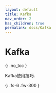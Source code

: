 ```yaml
---
layout: default
title: Kafka
nav_order: 2
has_children: true
permalink: docs/Kafka
---
```


# Kafka
{: .no_toc }

Kafka使用技巧.

{: .fs-6 .fw-300 }